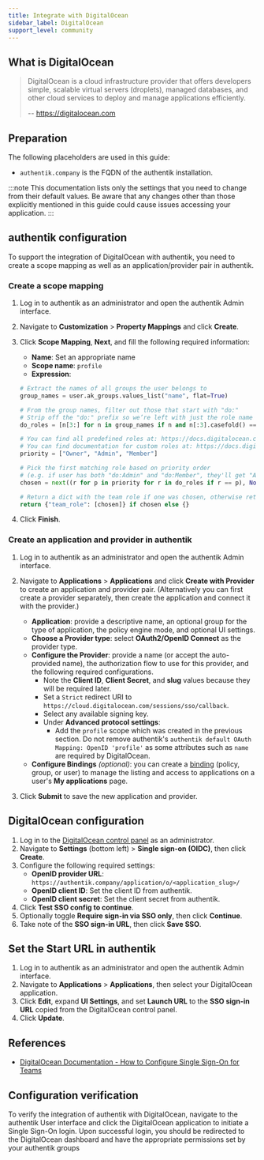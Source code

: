 ```yaml
---
title: Integrate with DigitalOcean
sidebar_label: DigitalOcean
support_level: community
---
```


## What is DigitalOcean

> DigitalOcean is a cloud infrastructure provider that offers developers simple, scalable virtual servers (droplets), managed databases, and other cloud services to deploy and manage applications efficiently.
>
> -- https://digitalocean.com

## Preparation

The following placeholders are used in this guide:

- `authentik.company` is the FQDN of the authentik installation.

:::note
This documentation lists only the settings that you need to change from their default values. Be aware that any changes other than those explicitly mentioned in this guide could cause issues accessing your application.
:::

## authentik configuration

To support the integration of DigitalOcean with authentik, you need to create a scope mapping as well as an application/provider pair in authentik.

### Create a scope mapping

1. Log in to authentik as an administrator and open the authentik Admin interface.
2. Navigate to **Customization** > **Property Mappings** and click **Create**.
3. Click **Scope Mapping**, **Next**, and fill the following required information:
    - **Name**: Set an appropriate name
    - **Scope name**: `profile`
    - **Expression**:

    ```py
    # Extract the names of all groups the user belongs to
    group_names = user.ak_groups.values_list("name", flat=True)

    # From the group names, filter out those that start with "do:"
    # Strip off the "do:" prefix so we’re left with just the role name
    do_roles = [n[3:] for n in group_names if n and n[:3].casefold() == "do:"]

    # You can find all predefined roles at: https://docs.digitalocean.com/platform/teams/roles/predefined/
    # You can find documentation for custom roles at: https://docs.digitalocean.com/platform/teams/roles/custom/
    priority = ["Owner", "Admin", "Member"]

    # Pick the first matching role based on priority order
    # (e.g. if user has both "do:Admin" and "do:Member", they'll get "Admin")
    chosen = next((r for p in priority for r in do_roles if r == p), None)

    # Return a dict with the team role if one was chosen, otherwise return an empty dict
    return {"team_role": [chosen]} if chosen else {}
    ```

4. Click **Finish**.

### Create an application and provider in authentik

1. Log in to authentik as an administrator and open the authentik Admin interface.
2. Navigate to **Applications** > **Applications** and click **Create with Provider** to create an application and provider pair. (Alternatively you can first create a provider separately, then create the application and connect it with the provider.)
    - **Application**: provide a descriptive name, an optional group for the type of application, the policy engine mode, and optional UI settings.
    - **Choose a Provider type**: select **OAuth2/OpenID Connect** as the provider type.
    - **Configure the Provider**: provide a name (or accept the auto-provided name), the authorization flow to use for this provider, and the following required configurations.
        - Note the **Client ID**, **Client Secret**, and **slug** values because they will be required later.
        - Set a `Strict` redirect URI to `https://cloud.digitalocean.com/sessions/sso/callback`.
        - Select any available signing key.
        - Under **Advanced protocol settings**:
            - Add the `profile` scope which was created in the previous section. Do not remove authentik's `authentik default OAuth Mapping: OpenID 'profile'` as some attributes such as `name` are required by DigitalOcean.
    - **Configure Bindings** _(optional)_: you can create a [binding](/docs/add-secure-apps/flows-stages/bindings/) (policy, group, or user) to manage the listing and access to applications on a user's **My applications** page.

3. Click **Submit** to save the new application and provider.

## DigitalOcean configuration

1. Log in to the [DigitalOcean control panel](https://cloud.digitalocean.com/) as an administrator.
2. Navigate to **Settings** (bottom left) > **Single sign-on (OIDC)**, then click **Create**.
3. Configure the following required settings:
    - **OpenID provider URL**: `https://authentik.company/application/o/<application_slug>/`
    - **OpenID client ID**: Set the client ID from authentik.
    - **OpenID client secret**: Set the client secret from authentik.
4. Click **Test SSO config to continue**.
5. Optionally toggle **Require sign-in via SSO only**, then click **Continue**.
6. Take note of the **SSO sign-in URL**, then click **Save SSO**.

## Set the Start URL in authentik

1. Log in to authentik as an administrator and open the authentik Admin interface.
2. Navigate to **Applications** > **Applications**, then select your DigitalOcean application.
3. Click **Edit**, expand **UI Settings**, and set **Launch URL** to the **SSO sign-in URL** copied from the DigitalOcean control panel.
4. Click **Update**.

## References

- [DigitalOcean Documentation - How to Configure Single Sign-On for Teams](https://docs.digitalocean.com/platform/teams/how-to/configure-sso/)

## Configuration verification

To verify the integration of authentik with DigitalOcean, navigate to the authentik User interface and click the DigitalOcean application to initiate a Single Sign-On login. Upon successful login, you should be redirected to the DigitalOcean dashboard and have the appropriate permissions set by your authentik groups
